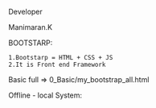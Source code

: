 Developer 

Manimaran.K


BOOTSTARP:

	1.Bootstarp = HTML + CSS + JS
	2.It is Front end Framework

Basic full => 0_Basic/my_bootstrap_all.html


Offline - local System:

<!DOCTYPE html>
<html lang="en">
<head>
  <title>Bootstrap Example</title>
    <meta charset="utf-8">
    <meta name="viewport" content="width=device-width, initial-scale=1">
        <link rel="stylesheet" href="bootstrap/css/bootstrap.min.css">
        <script src="../bootstrap/js/jquery.min.js"></script>
        <script src="bootstrap/js/bootstrap.min.js"></script><style>
</head>
<body>

body of content

</body>

</html>

Note: Download bootstarp files 


Online - Global system:

<html lang="en">
<head>
  <title>Bootstrap Example</title>
    <meta charset="utf-8">
    <meta name="viewport" content="width=device-width, initial-scale=1">
        <!-- Latest compiled and minified CSS -->
	<link rel="stylesheet" href="http://maxcdn.bootstrapcdn.com/bootstrap/3.3.6/css/bootstrap.min.css">

	<!-- jQuery library -->
	<script src="https://ajax.googleapis.com/ajax/libs/jquery/1.12.2/jquery.min.js"></script>

	<!-- Latest compiled JavaScript -->
	<script src="http://maxcdn.bootstrapcdn.com/bootstrap/3.3.6/js/bootstrap.min.js"></script>	
</head>
<body>

body of content

</body>

</html>


Extra:

1.Tooltip Plugin  => The Tooltip plugin is small pop-up box that appears when the user moves the mouse pointer over an element.
2.Modal Plugin    => The Modal plugin is a dialog box/popup window that is displayed on top of the current page.
3.Popover Plugin  => The Popover plugin is similar to tooltips; it is a pop-up box that appears when the user clicks on an element. 
                    The difference is that the popover can contain much more content.

4.Scrollspy Plugin => The Scrollspy plugin is used to automatically update links in a navigation list based on scroll position.
5.Affix Plugin    => The Affix plugin allows an element to become affixed (locked) to an area on the page. This is often used with navigation 
                     menus or social icon buttons, to make them "stick" at a specific area while scrolling up and down the page.
    
                     The plugin toggles this behavior on and off (changes the value of CSS position from static to fixed), 
                     depending on scroll position.
6.Carousel Plugin  => The Carousel plugin is a component for cycling through elements, like a carousel (slideshow)



About me:

Manimaran.K 
BE-CSE
9600789681
manimaraninam1027@gmail.com
https://www.facebook.com/manimaran.cse.1
https://twitter.com/Manimaran_lpt 

